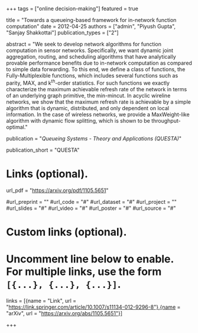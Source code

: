 +++
tags = ["online decision-making"]
featured = true

title = "Towards a queueing-based framework for in-network function computation"
date = 2012-04-25
authors = ["admin", "Piyush Gupta", "Sanjay Shakkottai"]
publication_types = ["2"]

abstract = "We seek to develop network algorithms for function computation in sensor networks. Specifically, we want dynamic joint aggregation, routing, and scheduling algorithms that have analytically provable performance benefits due to in-network computation as compared to simple data forwarding. To this end, we define a class of functions, the Fully-Multiplexible functions, which includes several functions such as parity, MAX, and k$^{th}$-order statistics. For such functions we exactly characterize the maximum achievable refresh rate of the network in terms of an underlying graph primitive, the min-mincut. In acyclic wireline networks, we show that the maximum refresh rate is achievable by a simple algorithm that is dynamic, distributed, and only dependent on local information. In the case of wireless networks, we provide a MaxWeight-like algorithm with dynamic flow splitting, which is shown to be throughput-optimal."

publication = "*Queueing Systems - Theory and Applications (QUESTA)*"

publication_short = "QUESTA"

# Links (optional).
url_pdf = "https://arxiv.org/pdf/1105.5651"

#url_preprint = ""
#url_code = "#"
#url_dataset = "#"
#url_project = ""
#url_slides = "#"
#url_video = "#"
#url_poster = "#"
#url_source = "#"

# Custom links (optional).
#   Uncomment line below to enable. For multiple links, use the form `[{...}, {...}, {...}]`.
links = [{name = "Link", url = "https://link.springer.com/article/10.1007/s11134-012-9296-8"},{name = "arXiv", url = "https://arxiv.org/abs/1105.5651"}]

+++

